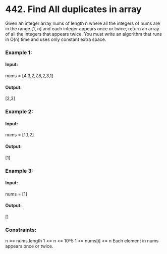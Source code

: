 # 442. Find All duplicates in array
Given an integer array nums of length n where all the integers of nums are in the range [1, n] and each integer appears once or twice, return an array of all the integers that appears twice.
You must write an algorithm that runs in O(n) time and uses only constant extra space.

### Example 1:
#### Input: 
nums = [4,3,2,7,8,2,3,1]
#### Output: 
[2,3]

### Example 2:
#### Input: 
nums = [1,1,2]
#### Output: 
[1]

### Example 3:
#### Input:
nums = [1]
#### Output:
[]
 
### Constraints:
n == nums.length
1 <= n <= 10^5
1 <= nums[i] <= n
Each element in nums appears once or twice.

